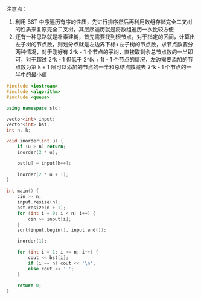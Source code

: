 注意点：

1. 利用 BST 中序遍历有序的性质，先进行排序然后再利用数组存储完全二叉树的性质来复原完全二叉树，其层序遍历就是将数组遍历一次比较方便
2. 还有一种思路就是朴素建树，首先需要找到根节点，对于指定的区间，计算出左子树的节点数，则划分点就是左边界下标+左子树的节点数，求节点数要分两种情况，对于刚好有 2^k - 1 个节点的子树，直接取剩余总节点数的一半即可，对于超过 2^k - 1 但低于 2^(k + 1) - 1 个节点的情况，左边需要添加的节点数为第 k + 1 层可以添加的节点的一半和总结点数减去 2^k - 1 个节点的一半中的最小值

```cpp
#include <iostream>
#include <algorithm>
#include <queue>

using namespace std;

vector<int> input;
vector<int> bst;
int n, k;

void inorder(int u) {
    if (u > n) return;
    inorder(2 * u);

    bst[u] = input[k++];
    
    inorder(2 * u + 1);
}

int main() {
    cin >> n;
    input.resize(n);
    bst.resize(n + 1);
    for (int i = 0; i < n; i++) {
        cin >> input[i];
    }
    sort(input.begin(), input.end());

    inorder(1);

    for (int i = 1; i <= n; i++) {
        cout << bst[i];
        if (i == n) cout << '\n';
        else cout << ' ';
    }
    
    return 0;
}
```
